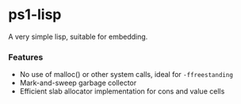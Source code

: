 # ps1-lisp
A very simple lisp, suitable for embedding. 

### Features
- No use of malloc() or other system calls, ideal for `-ffreestanding`
- Mark-and-sweep garbage collector 
- Efficient slab allocator implementation for cons and value cells
